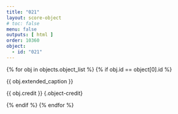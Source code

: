 ```yaml
---
title: "021"
layout: score-object
# toc: false
menu: false
outputs: [ html ]
order: 10360
object:
  - id: "021"
---
```


{% for obj in objects.object_list %}
{% if obj.id == object[0].id %}

{{ obj.extended_caption }}

{{ obj.credit }} {.object-credit}

{% endif %}
{% endfor %}

